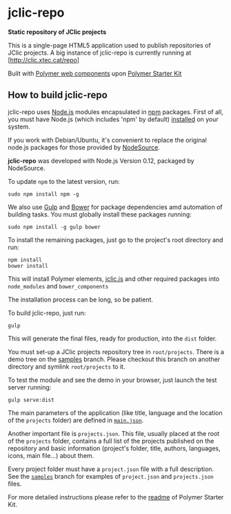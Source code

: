 # jclic-repo
**Static repository of JClic projects**

This is a single-page HTML5 application used to publish repositories of JClic projects. A big instance of jclic-repo is
currently running at [http://clic.xtec.cat/repo]

Built with [Polymer web components](https://www.polymer-project.org/1.0/) upon
[Polymer Starter Kit](https://developers.google.com/web/tools/polymer-starter-kit/)

## How to build jclic-repo

jclic-repo uses [Node.js](https://nodejs.org/) modules encapsulated in
[npm](https://www.npmjs.com/) packages. First of all, you must have Node.js
(which includes 'npm' by default) [installed](https://nodejs.org/download/)
on your system.

If you work with Debian/Ubuntu, it's convenient to replace the original node.js packages for those provided by 
[NodeSource](https://github.com/nodesource/distributions).

**jclic-repo** was developed with Node.js Version 0.12, packaged by NodeSource.

To update `npm` to the latest version, run:

```
sudo npm install npm -g
```

We also use [Gulp](http://gulpjs.com/) and [Bower](http://bower.io/) for package dependencies amd automation of building tasks.
You must globally install these packages running:

```
sudo npm install -g gulp bower
```

To install the remaining packages, just go to the project's root directory and run:

```
npm install
bower install
```

This will install Polymer elements, [jclic.js](https://github.com/projectestac/jclic.js) and other required packages
into `node_modules` and `bower_components`

The installation process can be long, so be patient.

To build jclic-repo, just run:

```
gulp
```

This will generate the final files, ready for production, into the `dist` folder.

You must set-up a JClic projects repository tree in `root/projects`. There is a demo tree on
the [samples](https://github.com/projectestac/jclic-repo/tree/samples) branch. Please checkout this
branch on another directory and symlink `root/projects` to it.

To test the module and see the demo in your browser, just launch the test server running:

```
gulp serve:dist
```

The main parameters of the application (like title, language and the location of the `projects` folder)
are defined in [`main.json`](app/main.json).

Another important file is `projects.json`. This file, usually placed at the root of the `projects` folder,
contains a full list of the projects published on the repository and basic information (project's folder,
title, authors, languages, icons, main file...) about them.

Every project folder must have a `project.json` file with a full description. See  the [`samples`](../../tree/samples/projects)
branch for examples of `project.json` and `projects.json` files.

For more detailed instructions please refer to the [readme](https://github.com/PolymerElements/polymer-starter-kit) of Polymer Starter Kit.
